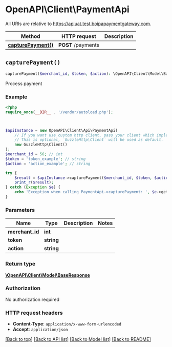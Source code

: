 # OpenAPI\Client\PaymentApi

All URIs are relative to https://apiuat.test.boipapaymentgateway.com.

Method | HTTP request | Description
------------- | ------------- | -------------
[**capturePayment()**](PaymentApi.md#capturePayment) | **POST** /payments | 


## `capturePayment()`

```php
capturePayment($merchant_id, $token, $action): \OpenAPI\Client\Model\BaseResponse
```



Process payment

### Example

```php
<?php
require_once(__DIR__ . '/vendor/autoload.php');



$apiInstance = new OpenAPI\Client\Api\PaymentApi(
    // If you want use custom http client, pass your client which implements `GuzzleHttp\ClientInterface`.
    // This is optional, `GuzzleHttp\Client` will be used as default.
    new GuzzleHttp\Client()
);
$merchant_id = 56; // int
$token = 'token_example'; // string
$action = 'action_example'; // string

try {
    $result = $apiInstance->capturePayment($merchant_id, $token, $action);
    print_r($result);
} catch (Exception $e) {
    echo 'Exception when calling PaymentApi->capturePayment: ', $e->getMessage(), PHP_EOL;
}
```

### Parameters

Name | Type | Description  | Notes
------------- | ------------- | ------------- | -------------
 **merchant_id** | **int**|  |
 **token** | **string**|  |
 **action** | **string**|  |

### Return type

[**\OpenAPI\Client\Model\BaseResponse**](../Model/BaseResponse.md)

### Authorization

No authorization required

### HTTP request headers

- **Content-Type**: `application/x-www-form-urlencoded`
- **Accept**: `application/json`

[[Back to top]](#) [[Back to API list]](../../README.md#endpoints)
[[Back to Model list]](../../README.md#models)
[[Back to README]](../../README.md)
